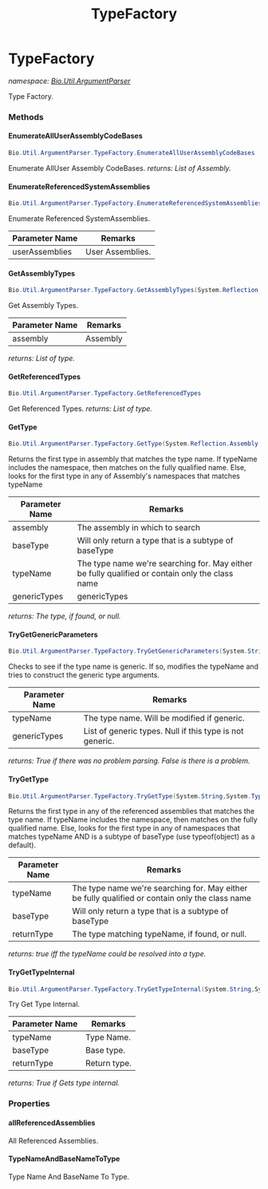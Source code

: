 ﻿---
title: TypeFactory
---

# TypeFactory
_namespace: [Bio.Util.ArgumentParser](N-Bio.Util.ArgumentParser.html)_

Type Factory.

### Methods

#### EnumerateAllUserAssemblyCodeBases
```csharp
Bio.Util.ArgumentParser.TypeFactory.EnumerateAllUserAssemblyCodeBases
```
Enumerate AllUser Assembly CodeBases.
_returns: List of Assembly._

#### EnumerateReferencedSystemAssemblies
```csharp
Bio.Util.ArgumentParser.TypeFactory.EnumerateReferencedSystemAssemblies(System.Collections.Generic.IEnumerable{System.Reflection.Assembly})
```
Enumerate Referenced SystemAssemblies.

|Parameter Name|Remarks|
|--------------|-------|
|userAssemblies|User Assemblies.|


#### GetAssemblyTypes
```csharp
Bio.Util.ArgumentParser.TypeFactory.GetAssemblyTypes(System.Reflection.Assembly)
```
Get Assembly Types.

|Parameter Name|Remarks|
|--------------|-------|
|assembly|Assembly|

_returns: List of type._

#### GetReferencedTypes
```csharp
Bio.Util.ArgumentParser.TypeFactory.GetReferencedTypes
```
Get Referenced Types.
_returns: List of type._

#### GetType
```csharp
Bio.Util.ArgumentParser.TypeFactory.GetType(System.Reflection.Assembly,System.Type,System.String,System.Type[])
```
Returns the first type in assembly that matches the type name. If typeName includes the namespace, 
 then matches on the fully qualified name. Else, looks for the first type in any of Assembly's namespaces
 that matches typeName

|Parameter Name|Remarks|
|--------------|-------|
|assembly|The assembly in which to search|
|baseType|Will only return a type that is a subtype of baseType|
|typeName|The type name we're searching for. May either be fully qualified or contain only the class name|
|genericTypes|genericTypes|

_returns: The type, if found, or null._

#### TryGetGenericParameters
```csharp
Bio.Util.ArgumentParser.TypeFactory.TryGetGenericParameters(System.String@,System.Type[]@)
```
Checks to see if the type name is generic. If so, modifies the typeName and tries to construct the generic type arguments.

|Parameter Name|Remarks|
|--------------|-------|
|typeName|The type name. Will be modified if generic.|
|genericTypes|List of generic types. Null if this type is not generic.|

_returns: True if there was no problem parsing. False is there is a problem._

#### TryGetType
```csharp
Bio.Util.ArgumentParser.TypeFactory.TryGetType(System.String,System.Type,System.Type@)
```
Returns the first type in any of the referenced assemblies that matches the type name. If typeName includes the namespace, 
 then matches on the fully qualified name. Else, looks for the first type in any of namespaces
 that matches typeName AND is a subtype of baseType (use typeof(object) as a default).

|Parameter Name|Remarks|
|--------------|-------|
|typeName|The type name we're searching for. May either be fully qualified or contain only the class name|
|baseType|Will only return a type that is a subtype of baseType|
|returnType|The type matching typeName, if found, or null.|

_returns: true iff the typeName could be resolved into a type._

#### TryGetTypeInternal
```csharp
Bio.Util.ArgumentParser.TypeFactory.TryGetTypeInternal(System.String,System.Type,System.Type@)
```
Try Get Type Internal.

|Parameter Name|Remarks|
|--------------|-------|
|typeName|Type Name.|
|baseType|Base type.|
|returnType|Return type.|

_returns: True if Gets type internal._



### Properties

#### allReferencedAssemblies
All Referenced Assemblies.
#### TypeNameAndBaseNameToType
Type Name And BaseName To Type.

